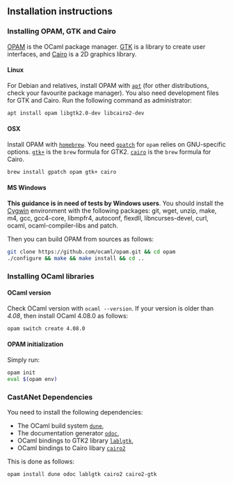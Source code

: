 ## Installation instructions

### Installing OPAM, GTK and Cairo

[OPAM](https://opam.ocaml.org/) is the OCaml package manager.
[GTK](https://www.gtk.org/) is a library to create user interfaces, and
[Cairo](https://www.cairographics.org/) is a 2D graphics library.

#### Linux

For Debian and relatives, install OPAM with [`apt`](https://salsa.debian.org/apt-team/apt)
(for other distributions, check your favourite package manager). You also need
development files for GTK and Cairo. Run the following command as administrator:

```bash
apt install opam libgtk2.0-dev libcairo2-dev
```

#### OSX

Install OPAM with [`homebrew`](https://brew.sh/).
You need [`gpatch`](https://formulae.brew.sh/formula/gpatch) for `opam` relies 
on GNU-specific options.
[`gtk+`](https://formulae.brew.sh/formula/gtk+) is the `brew` formula for GTK2.
[`cairo`](https://formulae.brew.sh/formula/cairo) is the `brew` formula for Cairo.

```bash
brew install gpatch opam gtk+ cairo
```

#### MS Windows

**This guidance is in need of tests by Windows users**.
You should install the [Cygwin](https://www.cygwin.com/) environment with the
following packages: git, wget, unzip, make, m4, gcc, gcc4-core, libmpfr4, 
autoconf, flexdll, libncurses-devel, curl, ocaml, ocaml-compiler-libs and patch.

Then you can build OPAM from sources as follows:

```bash
git clone https://github.com/ocaml/opam.git && cd opam
./configure && make && make install && cd ..
```


### Installing OCaml libraries

#### OCaml version

Check OCaml version with `ocaml --version`. If your version is older than 
*4.08*, then install OCaml 4.08.0 as follows:

```bash
opam switch create 4.08.0
```

#### OPAM initialization

Simply run:

```bash
opam init
eval $(opam env)
```

### CastANet Dependencies

You need to install the following dependencies:

- The OCaml build system [`dune`](https://opam.ocaml.org/packages/dune/),
- The documentation generator [`odoc`](https://opam.ocaml.org/packages/odoc/),
- OCaml bindings to GTK2 library [`lablgtk`](https://opam.ocaml.org/packages/lablgtk/),
- OCaml bindings to Cairo libary [`cairo2`](https://opam.ocaml.org/packages/cairo2/)

This is done as follows:

```bash
opam install dune odoc lablgtk cairo2 cairo2-gtk
```
